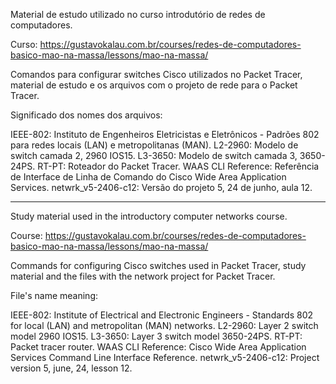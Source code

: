 Material de estudo utilizado no curso introdutório de redes de computadores.

Curso:
https://gustavokalau.com.br/courses/redes-de-computadores-basico-mao-na-massa/lessons/mao-na-massa/

Comandos para configurar switches Cisco utilizados no Packet Tracer, material de estudo e os arquivos com o projeto de rede para o Packet Tracer.

Significado dos nomes dos arquivos:

IEEE-802: Instituto de Engenheiros Eletricistas e Eletrônicos - Padrões 802 para redes locais (LAN) e metropolitanas (MAN).
L2-2960: Modelo de switch camada 2, 2960 IOS15.
L3-3650: Modelo de switch camada 3, 3650-24PS.
RT-PT: Roteador do Packet Tracer.
WAAS CLI Reference: Referência de Interface de Linha de Comando do Cisco Wide Area Application Services.
netwrk_v5-2406-c12: Versão do projeto 5, 24 de junho, aula 12.

-------------------------------------------------------------------------------------------------------------------------

Study material used in the introductory computer networks course.

Course:
https://gustavokalau.com.br/courses/redes-de-computadores-basico-mao-na-massa/lessons/mao-na-massa/

Commands for configuring Cisco switches used in Packet Tracer, study material and the files with the network project for Packet Tracer.

File's name meaning:

IEEE-802: Institute of Electrical and Electronic Engineers - Standards 802 for local (LAN) and metropolitan (MAN) networks.
L2-2960: Layer 2 switch model 2960 IOS15.
L3-3650: Layer 3 switch model 3650-24PS.
RT-PT: Packet tracer router.
WAAS CLI Reference: Cisco Wide Area Application Services Command Line Interface Reference.
netwrk_v5-2406-c12: Project version 5, june, 24, lesson 12.

